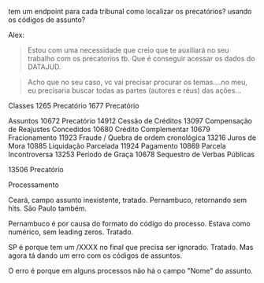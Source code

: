 tem um endpoint para cada tribunal
como localizar os precatórios? usando os códigos de assunto?

Alex:
> Estou com uma necessidade que creio que te auxiliará no seu trabalho com os precatorios tb. Que é conseguir acessar os dados do DATAJUD.

> Acho que no seu caso, vc vai precisar procurar os temas....no meu, eu precisaria buscar todas as partes (autores e réus) das ações...

Classes
1265	Precatório
1677	Precatório


Assuntos
10672	Precatório
14912	Cessão de Créditos
13097	Compensação de Reajustes Concedidos
10680	Crédito Complementar
10679	Fracionamento
11923	Fraude / Quebra de ordem cronológica
13216	Juros de Mora
10885	Liquidação Parcelada
11924	Pagamento
10869	Parcela Incontroversa
13253	Período de Graça
10678	Sequestro de Verbas Públicas

13506	Precatório


Processamento

Ceará, campo assunto inexistente, tratado.
Pernambuco, retornando sem hits.
São Paulo também.

Pernambuco é por causa do formato do código do processo. Estava como numérico, sem leading zeros. Tratado.

SP é porque tem um /XXXX no final que precisa ser ignorado. Tratado. Mas agora tá dando um erro com os códigos de assuntos.

O erro é porque em alguns processos não há o campo "Nome" do assunto.
